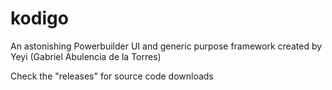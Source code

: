 # kodigo
An astonishing Powerbuilder UI and generic purpose framework created by Yeyi (Gabriel Abulencia de la Torres)

Check the "releases" for source code downloads

